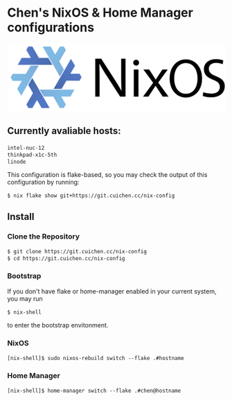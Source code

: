 # Chen's NixOS & Home Manager configurations

![NixOS logo](./assets/nixos.svg)

## Currently avaliable hosts:

```
intel-nuc-12
thinkpad-x1c-5th
linode
```

This configuration is flake-based, so you may check the output of this configuration by running:
```console
$ nix flake show git+https://git.cuichen.cc/nix-config
```

## Install

### Clone the Repository

```console
$ git clone https://git.cuichen.cc/nix-config
$ cd https://git.cuichen.cc/nix-config
```

### Bootstrap

If you don't have flake or home-manager enabled in your current system, you may run
```console
$ nix-shell
```
to enter the bootstrap envitonment.

### NixOS

```console
[nix-shell]$ sudo nixos-rebuild switch --flake .#hostname
```

### Home Manager

```console
[nix-shell]$ home-manager switch --flake .#chen@hostname
```
